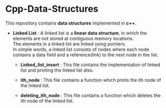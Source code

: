 # Cpp-Data-Structures
This repository contains **data structures** implemented  in **c++**.

- **Linked List** : A linked list is a **linear data structure**, in which the elements are not stored at contiguous memory locations.  
The elements in a linked list are linked using pointers.  
In simple words, a linked list consists of nodes where each node contains a data field and a reference(link) to the next node in the list.  
  - **Linked_list_insert** : This file contains the implementation of linked list and printing the linked list also.  
  
  - **ith_node** : This file contains a function which prints the ith node of the linked list.  
  
  - **deleting_ith_node** : This file contains a function which deletes the ith node of the linked list. 

